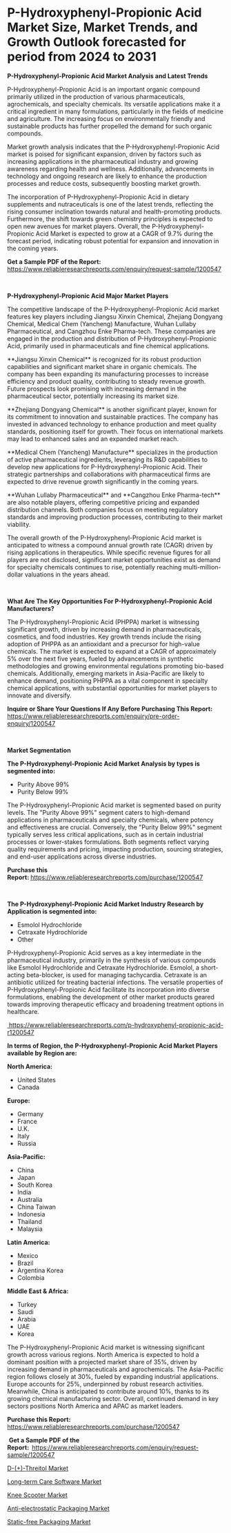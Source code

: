 <p><h1>P-Hydroxyphenyl-Propionic Acid Market Size, Market Trends, and Growth Outlook forecasted for period from 2024 to 2031</h1></p><p><strong>P-Hydroxyphenyl-Propionic Acid Market Analysis and Latest Trends</strong></p>
<p><p>P-Hydroxyphenyl-Propionic Acid is an important organic compound primarily utilized in the production of various pharmaceuticals, agrochemicals, and specialty chemicals. Its versatile applications make it a critical ingredient in many formulations, particularly in the fields of medicine and agriculture. The increasing focus on environmentally friendly and sustainable products has further propelled the demand for such organic compounds.</p><p>Market growth analysis indicates that the P-Hydroxyphenyl-Propionic Acid market is poised for significant expansion, driven by factors such as increasing applications in the pharmaceutical industry and growing awareness regarding health and wellness. Additionally, advancements in technology and ongoing research are likely to enhance the production processes and reduce costs, subsequently boosting market growth.</p><p>The incorporation of P-Hydroxyphenyl-Propionic Acid in dietary supplements and nutraceuticals is one of the latest trends, reflecting the rising consumer inclination towards natural and health-promoting products. Furthermore, the shift towards green chemistry principles is expected to open new avenues for market players. Overall, the P-Hydroxyphenyl-Propionic Acid Market is expected to grow at a CAGR of 9.7% during the forecast period, indicating robust potential for expansion and innovation in the coming years.</p></p>
<p><strong>Get a Sample PDF of the Report:&nbsp;</strong> <a href="https://www.reliableresearchreports.com/enquiry/request-sample/1200547">https://www.reliableresearchreports.com/enquiry/request-sample/1200547</a></p>
<p>&nbsp;</p>
<p><strong>P-Hydroxyphenyl-Propionic Acid Major Market Players</strong></p>
<p><p>The competitive landscape of the P-Hydroxyphenyl-Propionic Acid market features key players including Jiangsu Xinxin Chemical, Zhejiang Dongyang Chemical, Medical Chem (Yancheng) Manufacture, Wuhan Lullaby Pharmaceutical, and Cangzhou Enke Pharma-tech. These companies are engaged in the production and distribution of P-Hydroxyphenyl-Propionic Acid, primarily used in pharmaceuticals and fine chemical applications.</p><p>**Jiangsu Xinxin Chemical** is recognized for its robust production capabilities and significant market share in organic chemicals. The company has been expanding its manufacturing processes to increase efficiency and product quality, contributing to steady revenue growth. Future prospects look promising with increasing demand in the pharmaceutical sector, potentially increasing its market size.</p><p>**Zhejiang Dongyang Chemical** is another significant player, known for its commitment to innovation and sustainable practices. The company has invested in advanced technology to enhance production and meet quality standards, positioning itself for growth. Their focus on international markets may lead to enhanced sales and an expanded market reach.</p><p>**Medical Chem (Yancheng) Manufacture** specializes in the production of active pharmaceutical ingredients, leveraging its R&D capabilities to develop new applications for P-Hydroxyphenyl-Propionic Acid. Their strategic partnerships and collaborations with pharmaceutical firms are expected to drive revenue growth significantly in the coming years.</p><p>**Wuhan Lullaby Pharmaceutical** and **Cangzhou Enke Pharma-tech** are also notable players, offering competitive pricing and expanded distribution channels. Both companies focus on meeting regulatory standards and improving production processes, contributing to their market viability.</p><p>The overall growth of the P-Hydroxyphenyl-Propionic Acid market is anticipated to witness a compound annual growth rate (CAGR) driven by rising applications in therapeutics. While specific revenue figures for all players are not disclosed, significant market opportunities exist as demand for specialty chemicals continues to rise, potentially reaching multi-million-dollar valuations in the years ahead.</p></p>
<p>&nbsp;</p>
<p><strong>What Are The Key Opportunities For P-Hydroxyphenyl-Propionic Acid Manufacturers?</strong></p>
<p><p>The P-Hydroxyphenyl-Propionic Acid (PHPPA) market is witnessing significant growth, driven by increasing demand in pharmaceuticals, cosmetics, and food industries. Key growth trends include the rising adoption of PHPPA as an antioxidant and a precursor for high-value chemicals. The market is expected to expand at a CAGR of approximately 5% over the next five years, fueled by advancements in synthetic methodologies and growing environmental regulations promoting bio-based chemicals. Additionally, emerging markets in Asia-Pacific are likely to enhance demand, positioning PHPPA as a vital component in specialty chemical applications, with substantial opportunities for market players to innovate and diversify.</p></p>
<p><strong>Inquire or Share Your Questions If Any Before Purchasing This Report:</strong> <a href="https://www.reliableresearchreports.com/enquiry/pre-order-enquiry/1200547">https://www.reliableresearchreports.com/enquiry/pre-order-enquiry/1200547</a></p>
<p>&nbsp;</p>
<p><strong>Market Segmentation</strong></p>
<p><strong>The P-Hydroxyphenyl-Propionic Acid Market Analysis by types is segmented into:</strong></p>
<p><ul><li>Purity Above 99%</li><li>Purity Below 99%</li></ul></p>
<p><p>The P-Hydroxyphenyl-Propionic Acid market is segmented based on purity levels. The "Purity Above 99%" segment caters to high-demand applications in pharmaceuticals and specialty chemicals, where potency and effectiveness are crucial. Conversely, the "Purity Below 99%" segment typically serves less critical applications, such as in certain industrial processes or lower-stakes formulations. Both segments reflect varying quality requirements and pricing, impacting production, sourcing strategies, and end-user applications across diverse industries.</p></p>
<p><strong>Purchase this Report:&nbsp;</strong><a href="https://www.reliableresearchreports.com/purchase/1200547">https://www.reliableresearchreports.com/purchase/1200547</a></p>
<p>&nbsp;</p>
<p><strong>The P-Hydroxyphenyl-Propionic Acid Market Industry Research by Application is segmented into:</strong></p>
<p><ul><li>Esmolol Hydrochloride</li><li>Cetraxate Hydrochloride</li><li>Other</li></ul></p>
<p><p>P-Hydroxyphenyl-Propionic Acid serves as a key intermediate in the pharmaceutical industry, primarily in the synthesis of various compounds like Esmolol Hydrochloride and Cetraxate Hydrochloride. Esmolol, a short-acting beta-blocker, is used for managing tachycardia. Cetraxate is an antibiotic utilized for treating bacterial infections. The versatile properties of P-Hydroxyphenyl-Propionic Acid facilitate its incorporation into diverse formulations, enabling the development of other market products geared towards improving therapeutic efficacy and broadening treatment options in healthcare.</p></p>
<p><a href="https://www.reliableresearchreports.com/p-hydroxyphenyl-propionic-acid-r1200547">&nbsp;https://www.reliableresearchreports.com/p-hydroxyphenyl-propionic-acid-r1200547</a></p>
<p><strong>In terms of Region, the P-Hydroxyphenyl-Propionic Acid Market Players available by Region are:</strong></p>
<p>
    <p> <strong> North America: </strong>
        <ul>
            <li>United States</li>
            <li>Canada</li>
        </ul>
        </p> 
    <p> <strong> Europe: </strong>
        <ul>
            <li>Germany</li>
            <li>France</li>
            <li>U.K.</li>
            <li>Italy</li>
            <li>Russia</li>
        </ul>
        </p> 
    <p> <strong> Asia-Pacific: </strong>
        <ul>
            <li>China</li>
            <li>Japan</li>
            <li>South Korea</li>
            <li>India</li>
            <li>Australia</li>
            <li>China Taiwan</li>
            <li>Indonesia</li>
            <li>Thailand</li>
            <li>Malaysia</li>
        </ul>
        </p> 
    <p> <strong> Latin America: </strong>
        <ul>
            <li>Mexico</li>
            <li>Brazil</li>
            <li>Argentina Korea</li>
            <li>Colombia</li>
        </ul>
        </p> 
    <p> <strong> Middle East & Africa: </strong>
        <ul>
            <li>Turkey</li>
            <li>Saudi</li>
            <li>Arabia</li>
            <li>UAE</li>
            <li>Korea</li>
        </ul>
    </p>
    </p>
<p><p>The P-Hydroxyphenyl-Propionic Acid market is witnessing significant growth across various regions. North America is expected to hold a dominant position with a projected market share of 35%, driven by increasing demand in pharmaceuticals and agrochemicals. The Asia-Pacific region follows closely at 30%, fueled by expanding industrial applications. Europe accounts for 25%, underpinned by robust research activities. Meanwhile, China is anticipated to contribute around 10%, thanks to its growing chemical manufacturing sector. Overall, continued demand in key sectors positions North America and APAC as market leaders.</p></p>
<p><strong>Purchase this Report: </strong><a href="https://www.reliableresearchreports.com/purchase/1200547">https://www.reliableresearchreports.com/purchase/1200547</a></p>
<p>&nbsp;<strong>Get a Sample PDF of the Report:&nbsp;&nbsp;</strong><a href="https://www.reliableresearchreports.com/enquiry/request-sample/1200547">https://www.reliableresearchreports.com/enquiry/request-sample/1200547</a></p>
<p><strong></strong></p>
<p><p><a href="https://github.com/KamrulHadi87/Market-Research-Report-List-1/blob/main/d-threitol-market.md">D-(+)-Threitol Market</a></p><p><a href="https://github.com/ChiragRp1/Market-Research-Report-List-6/blob/main/long-term-care-software-market.md">Long-term Care Software Market</a></p><p><a href="https://www.linkedin.com/pulse/global-knee-scooter-market-analysis-key-trends-future-projections-vxxrc?trackingId=XsWm%2BeN%2FRWyL6Uft07goEQ%3D%3D">Knee Scooter Market</a></p><p><a href="https://issuu.com/reportprime-2/docs/anti-electrostatic-packaging-market_72619f0c7ca390">Anti-electrostatic Packaging Market</a></p><p><a href="https://issuu.com/reportprime-2/docs/static-free-packaging-market-size-2_59e6c08c17f932">Static-free Packaging Market</a></p></p>